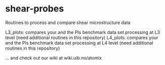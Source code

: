 # shear-probes
Routines to process and compare shear microstructure data

L3_plots: compares your and the PIs benchmark data set processing at L3 level (need additional routines in this repository)
L4_plots: compares your and the PIs benchmark data set processing at L4 level (need additional routines in this repository)

... and check out our wiki at wiki.uib.no/atomix
